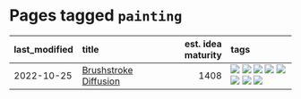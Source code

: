 # Pages tagged `painting`

|last_modified|title|est. idea maturity|tags
|:---|:---|---:|:---|
|2022-10-25|[Brushstroke Diffusion](../brushstroke-diffusion.md)|1408|[![](https://img.shields.io/badge/tag-artisticstyletransfer-12f6d5)](../tags/artisticstyletransfer.md) [![](https://img.shields.io/badge/tag-creativity-48fb29)](../tags/creativity.md) [![](https://img.shields.io/badge/tag-deepgenerativemodeling-4db4d2)](../tags/deepgenerativemodeling.md) [![](https://img.shields.io/badge/tag-experimental-4bcfd8)](../tags/experimental.md) [![](https://img.shields.io/badge/tag-imageprocessing-12eec5)](../tags/imageprocessing.md) [![](https://img.shields.io/badge/tag-modeltraining-ea1833)](../tags/modeltraining.md) [![](https://img.shields.io/badge/tag-painting-f14da)](../tags/painting.md) [![](https://img.shields.io/badge/tag-wip-fda5ff)](../tags/wip.md)|